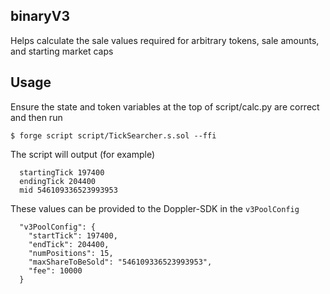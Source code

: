 ## binaryV3

Helps calculate the sale values required for arbitrary tokens, sale amounts, and starting market caps

## Usage

Ensure the state and token variables at the top of script/calc.py are correct and then run

```shell
$ forge script script/TickSearcher.s.sol --ffi
```

The script will output (for example)

```
  startingTick 197400
  endingTick 204400
  mid 546109336523993953
```

These values can be provided to the Doppler-SDK in the `v3PoolConfig`

```
  "v3PoolConfig": {
    "startTick": 197400,
    "endTick": 204400,
    "numPositions": 15,
    "maxShareToBeSold": "546109336523993953",
    "fee": 10000
  }
```
